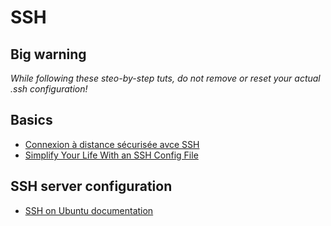 # SSH

## Big warning

*While following these steo-by-step tuts, do not remove or reset your actual .ssh configuration!*

## Basics
- [Connexion à distance sécurisée avce SSH](http://www.tuteurs.ens.fr/internet/loin/ssh.html)
- [Simplify Your Life With an SSH Config File](http://nerderati.com/2011/03/simplify-your-life-with-an-ssh-config-file/)

## SSH server configuration
- [SSH on Ubuntu documentation](http://doc.ubuntu-fr.org/ssh)
